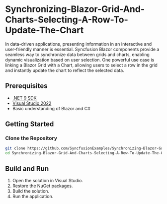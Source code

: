 # Synchronizing-Blazor-Grid-And-Charts-Selecting-A-Row-To-Update-The-Chart

In data-driven applications, presenting information in an interactive and user-friendly manner is essential. Syncfusion Blazor components provide a seamless way to synchronize data between grids and charts, enabling dynamic visualization based on user selection. One powerful use case is linking a Blazor Grid with a Chart, allowing users to select a row in the grid and instantly update the chart to reflect the selected data.

## Prerequisites

- [.NET 9 SDK](https://dotnet.microsoft.com/download/dotnet/9.0)
- [Visual Studio 2022](https://visualstudio.microsoft.com/vs/)
- Basic understanding of Blazor and C#

## Getting Started

### Clone the Repository

```bash
git clone https://github.com/SyncfusionExamples/Synchronizing-Blazor-Grid-And-Charts-Selecting-A-Row-To-Update-The-Chart.git
cd Synchronizing-Blazor-Grid-And-Charts-Selecting-A-Row-To-Update-The-Chart
```

## Build and Run

1. Open the solution in Visual Studio.
2. Restore the NuGet packages.
3. Build the solution.
4. Run the application.